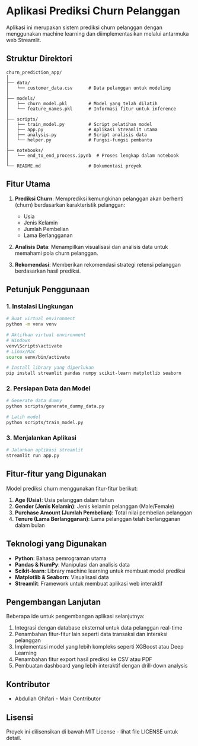 # Aplikasi Prediksi Churn Pelanggan

Aplikasi ini merupakan sistem prediksi churn pelanggan dengan menggunakan machine learning dan diimplementasikan melalui antarmuka web Streamlit.

## Struktur Direktori

```
churn_prediction_app/
│
├── data/
│   └── customer_data.csv      # Data pelanggan untuk modeling
│
├── models/
│   ├── churn_model.pkl        # Model yang telah dilatih 
│   └── feature_names.pkl      # Informasi fitur untuk inference
│
├── scripts/
│   ├── train_model.py         # Script pelatihan model
│   ├── app.py                 # Aplikasi Streamlit utama
│   ├── analysis.py            # Script analisis data
│   └── helper.py              # Fungsi-fungsi pembantu
│
├── notebooks/
│   └── end_to_end_process.ipynb  # Proses lengkap dalam notebook
│
└── README.md                  # Dokumentasi proyek
```

## Fitur Utama

1. **Prediksi Churn**: Memprediksi kemungkinan pelanggan akan berhenti (churn) berdasarkan karakteristik pelanggan:
   - Usia
   - Jenis Kelamin
   - Jumlah Pembelian
   - Lama Berlangganan

2. **Analisis Data**: Menampilkan visualisasi dan analisis data untuk memahami pola churn pelanggan.

3. **Rekomendasi**: Memberikan rekomendasi strategi retensi pelanggan berdasarkan hasil prediksi.

## Petunjuk Penggunaan

### 1. Instalasi Lingkungan

```bash
# Buat virtual environment
python -m venv venv

# Aktifkan virtual environment
# Windows
venv\Scripts\activate
# Linux/Mac
source venv/bin/activate

# Install library yang diperlukan
pip install streamlit pandas numpy scikit-learn matplotlib seaborn
```

### 2. Persiapan Data dan Model

```bash
# Generate data dummy
python scripts/generate_dummy_data.py

# Latih model
python scripts/train_model.py
```

### 3. Menjalankan Aplikasi

```bash
# Jalankan aplikasi streamlit
streamlit run app.py
```

## Fitur-fitur yang Digunakan

Model prediksi churn menggunakan fitur-fitur berikut:

1. **Age (Usia)**: Usia pelanggan dalam tahun
2. **Gender (Jenis Kelamin)**: Jenis kelamin pelanggan (Male/Female)
3. **Purchase Amount (Jumlah Pembelian)**: Total nilai pembelian pelanggan
4. **Tenure (Lama Berlangganan)**: Lama pelanggan telah berlangganan dalam bulan

## Teknologi yang Digunakan

- **Python**: Bahasa pemrograman utama
- **Pandas & NumPy**: Manipulasi dan analisis data
- **Scikit-learn**: Library machine learning untuk membuat model prediksi
- **Matplotlib & Seaborn**: Visualisasi data
- **Streamlit**: Framework untuk membuat aplikasi web interaktif

## Pengembangan Lanjutan

Beberapa ide untuk pengembangan aplikasi selanjutnya:

1. Integrasi dengan database eksternal untuk data pelanggan real-time
2. Penambahan fitur-fitur lain seperti data transaksi dan interaksi pelanggan
3. Implementasi model yang lebih kompleks seperti XGBoost atau Deep Learning
4. Penambahan fitur export hasil prediksi ke CSV atau PDF
5. Pembuatan dashboard yang lebih interaktif dengan drill-down analysis

## Kontributor

- Abdullah Ghifari - Main Contributor

## Lisensi

Proyek ini dilisensikan di bawah MIT License - lihat file LICENSE untuk detail.
